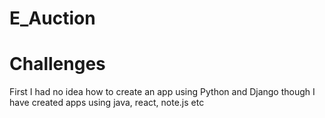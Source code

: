 # E_Auction


# Challenges

First I had no idea how to create an app using Python and Django though I have created apps using java, react, note.js etc